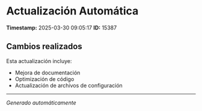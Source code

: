 # Actualización Automática

**Timestamp:** 2025-03-30 09:05:17
**ID:** 15387

## Cambios realizados

Esta actualización incluye:
- Mejora de documentación
- Optimización de código
- Actualización de archivos de configuración

---
*Generado automáticamente*
